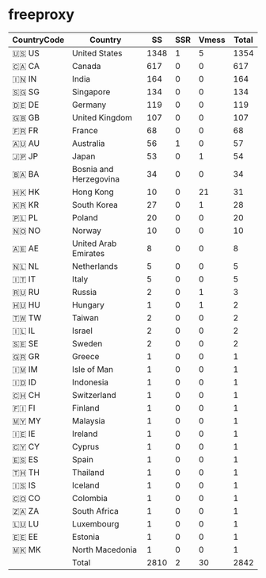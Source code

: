 # freeproxy

|CountryCode|Country|SS|SSR|Vmess|Total|
|  ----  | ----  |  ----  | ----  |  ----  | ----  |
|🇺🇸 US|United States|1348|1|5|1354|
|🇨🇦 CA|Canada|617|0|0|617|
|🇮🇳 IN|India|164|0|0|164|
|🇸🇬 SG|Singapore|134|0|0|134|
|🇩🇪 DE|Germany|119|0|0|119|
|🇬🇧 GB|United Kingdom|107|0|0|107|
|🇫🇷 FR|France|68|0|0|68|
|🇦🇺 AU|Australia|56|1|0|57|
|🇯🇵 JP|Japan|53|0|1|54|
|🇧🇦 BA|Bosnia and Herzegovina|34|0|0|34|
|🇭🇰 HK|Hong Kong|10|0|21|31|
|🇰🇷 KR|South Korea|27|0|1|28|
|🇵🇱 PL|Poland|20|0|0|20|
|🇳🇴 NO|Norway|10|0|0|10|
|🇦🇪 AE|United Arab Emirates|8|0|0|8|
|🇳🇱 NL|Netherlands|5|0|0|5|
|🇮🇹 IT|Italy|5|0|0|5|
|🇷🇺 RU|Russia|2|0|1|3|
|🇭🇺 HU|Hungary|1|0|1|2|
|🇹🇼 TW|Taiwan|2|0|0|2|
|🇮🇱 IL|Israel|2|0|0|2|
|🇸🇪 SE|Sweden|2|0|0|2|
|🇬🇷 GR|Greece|1|0|0|1|
|🇮🇲 IM|Isle of Man|1|0|0|1|
|🇮🇩 ID|Indonesia|1|0|0|1|
|🇨🇭 CH|Switzerland|1|0|0|1|
|🇫🇮 FI|Finland|1|0|0|1|
|🇲🇾 MY|Malaysia|1|0|0|1|
|🇮🇪 IE|Ireland|1|0|0|1|
|🇨🇾 CY|Cyprus|1|0|0|1|
|🇪🇸 ES|Spain|1|0|0|1|
|🇹🇭 TH|Thailand|1|0|0|1|
|🇮🇸 IS|Iceland|1|0|0|1|
|🇨🇴 CO|Colombia|1|0|0|1|
|🇿🇦 ZA|South Africa|1|0|0|1|
|🇱🇺 LU|Luxembourg|1|0|0|1|
|🇪🇪 EE|Estonia|1|0|0|1|
|🇲🇰 MK|North Macedonia|1|0|0|1|
||Total|2810|2|30|2842|
